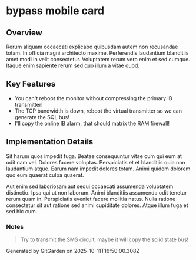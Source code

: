 # bypass mobile card

## Overview
Rerum aliquam occaecati explicabo quibusdam autem non recusandae totam. In officia magni architecto maxime. Perferendis laudantium blanditiis amet modi in velit consectetur. Voluptatem rerum vero enim et sed cumque. Itaque enim sapiente rerum sed quo illum a vitae quod.

## Key Features
- You can't reboot the monitor without compressing the primary IB transmitter!
- The TCP bandwidth is down, reboot the virtual transmitter so we can generate the SQL bus!
- I'll copy the online IB alarm, that should matrix the RAM firewall!

## Implementation Details
Sit harum quos impedit fuga. Beatae consequuntur vitae cum qui eum at odit nam vel. Dolores facere voluptas. Perspiciatis et et blanditiis quia non laudantium atque. Earum nam impedit dolores totam. Animi quidem dolorem quo eum quaerat culpa quaerat.
 Aut enim sed laboriosam aut sequi occaecati assumenda voluptatem distinctio. Ipsa qui ut non laborum. Animi blanditiis assumenda odit tenetur rerum quam in. Perspiciatis eveniet facere mollitia natus. Nulla ratione consectetur sit aut ratione sed animi cupiditate dolores. Atque illum fuga et sed hic cum.

### Notes
> Try to transmit the SMS circuit, maybe it will copy the solid state bus!

Generated by GitGarden on 2025-10-11T16:50:00.308Z